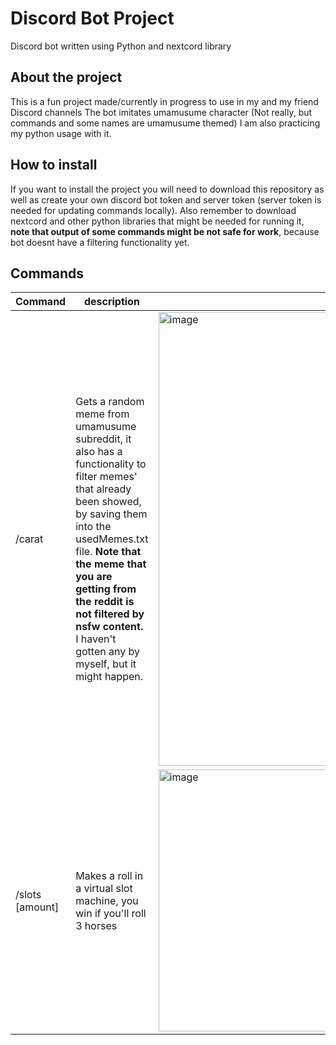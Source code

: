# Discord Bot Project
Discord bot written using Python and nextcord library

 ## About the project
 This is a fun project made/currently in progress to use in my and my friend Discord channels
 The bot imitates umamusume character (Not really, but commands and some names are umamusume themed)
 I am also practicing my python usage with it.

 ## How to install
 If you want to install the project you will need to download this repository as well as create your own
 discord bot token and server token (server token is needed for updating commands locally). Also remember to
 download nextcord and other python libraries that might be needed for running it, **note that output of some commands
 might be not safe for work**, because bot doesnt have a filtering functionality yet.

 ## Commands
| Command         | description                                                              | picture |
|-----------------|--------------------------------------------------------------------------|---------|
| /carat          | Gets a random meme from umamusume subreddit, it also has a functionality to filter memes' that already been showed, by saving them  into the usedMemes.txt file. **Note that the  meme that you are getting from the reddit is not filtered by nsfw content.** I haven't gotten  any by myself, but it might happen.                                                                                                                                                                                                                                                                                 |<img width="729" height="726" alt="image" src="https://github.com/user-attachments/assets/b92e0dcf-3c64-4226-8714-adae10df5677" />|
| /slots [amount] | Makes a roll in a virtual slot machine, you win if you'll roll 3 horses                                                                                                                                                                                                                                           |<img width="488" height="419" alt="image" src="https://github.com/user-attachments/assets/1655ac36-bc87-4421-9619-12342f71821d" />|
